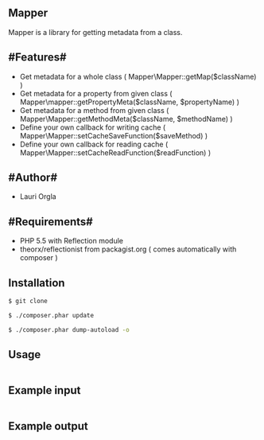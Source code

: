 ## Mapper ##

Mapper is a library for getting metadata from a class.


#Features#
----------

- Get metadata for a whole class ( Mapper\Mapper::getMap($className) )
- Get metadata for a property from given class ( Mapper\mapper::getPropertyMeta($className, $propertyName) )
- Get metadata for a method from given class ( Mapper\Mapper::getMethodMeta($className, $methodName) )
- Define your own callback for writing cache ( Mapper\Mapper::setCacheSaveFunction($saveMethod) )
- Define your own callback for reading cache ( Mapper\Mapper::setCacheReadFunction($readFunction) )

#Author#
--------

- Lauri Orgla

#Requirements#
------------

- PHP 5.5 with Reflection module
- theorx/reflectionist from packagist.org ( comes automatically with composer )

Installation
------------
```sh
$ git clone

$ ./composer.phar update

$ ./composer.phar dump-autoload -o
```


Usage
-----
```php

```

Example input
-------------
```php

```

Example output
--------------

```php

```